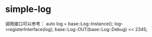 # simple-log
调用接口可以参考：
    auto log = base::Log::Instance();
    log->registerInterface(log);
    base::Log::OUT(base::Log::Debug) << 2345;

